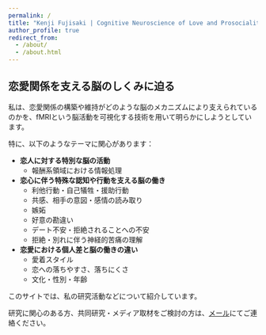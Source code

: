 ```yaml
---
permalink: /
title: "Kenji Fujisaki | Cognitive Neuroscience of Love and Prosociality"
author_profile: true
redirect_from: 
  - /about/
  - /about.html
---
```


## 恋愛関係を支える脳のしくみに迫る

私は、恋愛関係の構築や維持がどのような脳のメカニズムにより支えられているのかを、fMRIという脳活動を可視化する技術を用いて明らかにしようとしています。

特に、以下のようなテーマに関心があります：

- **恋人に対する特別な脳の活動**
  - 報酬系領域における情報処理
- **恋心に伴う特殊な認知や行動を支える脳の働き**
  - 利他行動・自己犠牲・援助行動
  - 共感、相手の意図・感情の読み取り
  - 嫉妬
  - 好意の勘違い
  - デート不安・拒絶されることへの不安
  - 拒絶・別れに伴う神経的苦痛の理解
- **恋愛における個人差と脳の働きの違い**
  - 愛着スタイル
  - 恋への落ちやすさ、落ちにくさ
  - 文化・性別・年齢

このサイトでは、私の研究活動などについて紹介しています。

研究に関心のある方、共同研究・メディア取材をご検討の方は、[メール](mailto:kenji.fujisaki.research@gmail.com)にてご連絡ください。

